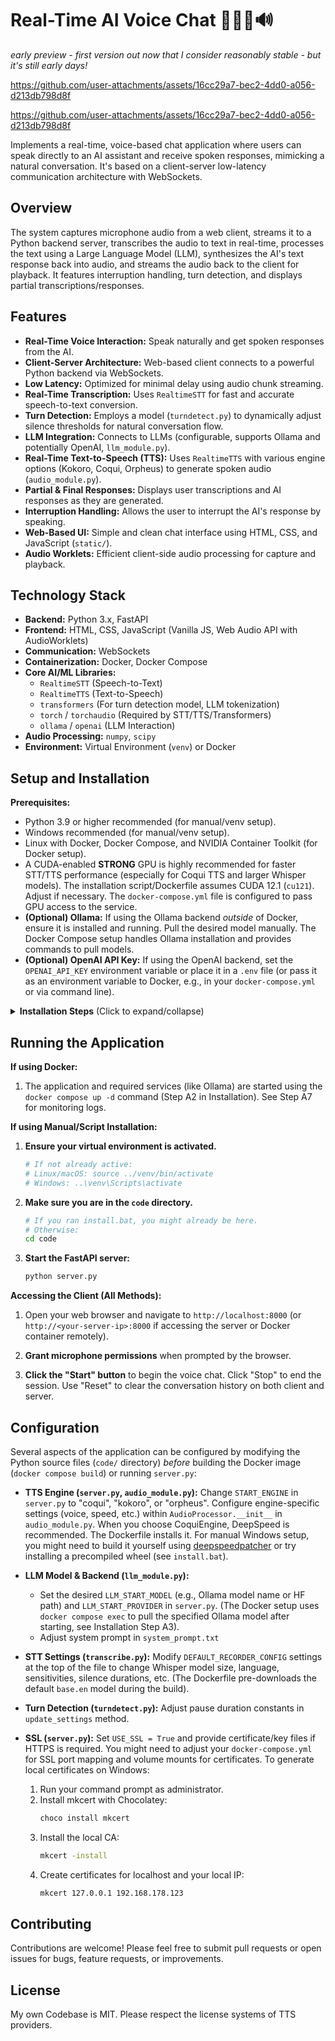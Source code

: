 # Real-Time AI Voice Chat 🎤💬🧠🔊

*early preview - first version out now that I consider reasonably stable - but it's still early days!*

https://github.com/user-attachments/assets/16cc29a7-bec2-4dd0-a056-d213db798d8f

https://github.com/user-attachments/assets/16cc29a7-bec2-4dd0-a056-d213db798d8f

Implements a real-time, voice-based chat application where users can speak directly to an AI assistant and receive spoken responses, mimicking a natural conversation. It's based on a client-server low-latency communication architecture with WebSockets.

## Overview

The system captures microphone audio from a web client, streams it to a Python backend server, transcribes the audio to text in real-time, processes the text using a Large Language Model (LLM), synthesizes the AI's text response back into audio, and streams the audio back to the client for playback. It features interruption handling, turn detection, and displays partial transcriptions/responses.

## Features

*   **Real-Time Voice Interaction:** Speak naturally and get spoken responses from the AI.
*   **Client-Server Architecture:** Web-based client connects to a powerful Python backend via WebSockets.
*   **Low Latency:** Optimized for minimal delay using audio chunk streaming.
*   **Real-Time Transcription:** Uses `RealtimeSTT` for fast and accurate speech-to-text conversion.
*   **Turn Detection:** Employs a model (`turndetect.py`) to dynamically adjust silence thresholds for natural conversation flow.
*   **LLM Integration:** Connects to LLMs (configurable, supports Ollama and potentially OpenAI, `llm_module.py`).
*   **Real-Time Text-to-Speech (TTS):** Uses `RealtimeTTS` with various engine options (Kokoro, Coqui, Orpheus) to generate spoken audio (`audio_module.py`).
*   **Partial & Final Responses:** Displays user transcriptions and AI responses as they are generated.
*   **Interruption Handling:** Allows the user to interrupt the AI's response by speaking.
*   **Web-Based UI:** Simple and clean chat interface using HTML, CSS, and JavaScript (`static/`).
*   **Audio Worklets:** Efficient client-side audio processing for capture and playback.

## Technology Stack

*   **Backend:** Python 3.x, FastAPI
*   **Frontend:** HTML, CSS, JavaScript (Vanilla JS, Web Audio API with AudioWorklets)
*   **Communication:** WebSockets
*   **Containerization:** Docker, Docker Compose
*   **Core AI/ML Libraries:**
    *   `RealtimeSTT` (Speech-to-Text)
    *   `RealtimeTTS` (Text-to-Speech)
    *   `transformers` (For turn detection model, LLM tokenization)
    *   `torch` / `torchaudio` (Required by STT/TTS/Transformers)
    *   `ollama` / `openai` (LLM Interaction)
*   **Audio Processing:** `numpy`, `scipy`
*   **Environment:** Virtual Environment (`venv`) or Docker

## Setup and Installation

**Prerequisites:**

*   Python 3.9 or higher recommended (for manual/venv setup).
*   Windows recommended (for manual/venv setup).
*   Linux with Docker, Docker Compose, and NVIDIA Container Toolkit (for Docker setup).
*   A CUDA-enabled **STRONG** GPU is highly recommended for faster STT/TTS performance (especially for Coqui TTS and larger Whisper models). The installation script/Dockerfile assumes CUDA 12.1 (`cu121`). Adjust if necessary. The `docker-compose.yml` file is configured to pass GPU access to the service.
*   **(Optional) Ollama:** If using the Ollama backend *outside* of Docker, ensure it is installed and running. Pull the desired model manually. The Docker Compose setup handles Ollama installation and provides commands to pull models.
*   **(Optional) OpenAI API Key:** If using the OpenAI backend, set the `OPENAI_API_KEY` environment variable or place it in a `.env` file (or pass it as an environment variable to Docker, e.g., in your `docker-compose.yml` or via command line).

<details>

<summary><strong>Installation Steps</strong> (Click to expand/collapse)</summary>

**Clone the repository:**
```bash
git clone https://github.com/KoljaB/RealtimeVoiceChat.git
cd RealtimeVoiceChat
```

Choose one of the following installation methods:

**A) Docker Installation (Recommended for Linux/GPU):**

This method uses Docker Compose to build and manage the application and its dependencies, including Ollama if configured. Ensure you have Docker, Docker Compose v2+, and the [NVIDIA Container Toolkit](https://docs.nvidia.com/datacenter/cloud-native/container-toolkit/latest/install-guide.html) installed.

1.  **Build the Docker images:**
    *(This will take some time as it downloads base images, installs dependencies via the Dockerfile, and potentially pre-downloads ML models defined during the build)*
    ```bash
    docker compose build
    ```

2.  **Start the services (Application & Ollama):**
    *(Starts containers in detached mode. GPU access and port mapping are defined in `docker-compose.yml`)*
    ```bash
    docker compose up -d
    ```
    Wait a few moments for the services to initialize.

3.  **(Optional but Recommended) Pull the desired Ollama Model:**
    *(Execute this command *after* services are up to pull a specific model into the running Ollama container. The default model configured in `server.py` is `hf.co/bartowski/huihui-ai_Mistral-Small-24B-Instruct-2501-abliterated-GGUF:Q4_K_M`)*
    ```bash
    docker compose exec ollama ollama pull hf.co/bartowski/huihui-ai_Mistral-Small-24B-Instruct-2501-abliterated-GGUF:Q4_K_M
    ```

4.  **(Optional) Verify the model is pulled:**
    ```bash
    docker compose exec ollama ollama list
    ```

5.  **Stopping the services:**
    *(Stops and removes the containers defined in `docker-compose.yml`)*
    ```bash
    docker compose down
    ```

6.  **Restarting the services:**
    ```bash
    docker compose up -d
    ```

7.  **Viewing Logs / Debugging:**
    *   Watch logs for the main application:
        ```bash
        docker compose logs -f app
        ```
    *   Watch logs for the Ollama service:
        ```bash
        docker compose logs -f ollama
        ```
    *   If something goes wrong, capture the logs:
        ```bash
        docker compose logs app > app_logs.txt
        docker compose logs ollama > ollama_logs.txt
        ```
        *(Share these files when reporting issues)*

**B) Installation Script (Windows):**

This script automates creating a virtual environment, upgrading pip, installing PyTorch 2.5.1 with CUDA 12.1 support and a suitable Deepspeed wheel, and installing all other dependencies from `requirements.txt`.

1.  **Run the installation script:**
    ```batch
    install.bat
    ```
    *(Note: This will open a new command prompt window within the activated virtual environment.)*

**C) Manual Installation (Linux/macOS or if `.bat` fails):**

1.  **Create virtual environment:**
    ```bash
    python -m venv venv
    ```

2.  **Activate virtual environment:**
    *   Linux/macOS:
        ```bash
        source venv/bin/activate
        ```
    *   Windows:
        ```bash
        .\venv\Scripts\activate
        ```

3.  **Upgrade pip:**
    ```bash
    python -m pip install --upgrade pip
    ```

4.  **Navigate to the code directory:**
    ```bash
    cd code
    ```

5.  **Install PyTorch with CUDA (adjust index-url for your CUDA version or CPU):**
    *   Example for CUDA 12.1:
        ```bash
        pip install torch==2.5.1+cu121 torchaudio==2.5.1+cu121 torchvision --index-url https://download.pytorch.org/whl/cu121
        ```
    *   Example for CPU only:
        ```bash
        # pip install torch torchaudio
        ```

6.  **Install other requirements:**
    ```bash
    pip install -r requirements.txt
    ```

</details>

## Running the Application

**If using Docker:**

1.  The application and required services (like Ollama) are started using the `docker compose up -d` command (Step A2 in Installation). See Step A7 for monitoring logs.

**If using Manual/Script Installation:**

1.  **Ensure your virtual environment is activated.**
    ```bash
    # If not already active:
    # Linux/macOS: source ../venv/bin/activate
    # Windows: ..\venv\Scripts\activate
    ```

2.  **Make sure you are in the `code` directory.**
    ```bash
    # If you ran install.bat, you might already be here.
    # Otherwise:
    cd code
    ```

3.  **Start the FastAPI server:**
    ```bash
    python server.py
    ```

**Accessing the Client (All Methods):**

1.  Open your web browser and navigate to `http://localhost:8000` (or `http://<your-server-ip>:8000` if accessing the server or Docker container remotely).

2.  **Grant microphone permissions** when prompted by the browser.

3.  **Click the "Start" button** to begin the voice chat. Click "Stop" to end the session. Use "Reset" to clear the conversation history on both client and server.

## Configuration

Several aspects of the application can be configured by modifying the Python source files (`code/` directory) *before* building the Docker image (`docker compose build`) or running `server.py`:

*   **TTS Engine (`server.py`, `audio_module.py`):**
    Change `START_ENGINE` in `server.py` to "coqui", "kokoro", or "orpheus". Configure engine-specific settings (voice, speed, etc.) within `AudioProcessor.__init__` in `audio_module.py`.
    When you choose CoquiEngine, DeepSpeed is recommended. The Dockerfile installs it. For manual Windows setup, you might need to build it yourself using [deepspeedpatcher](https://github.com/erew123/deepspeedpatcher) or try installing a precompiled wheel (see `install.bat`).

*   **LLM Model & Backend (`llm_module.py`):**
    *   Set the desired `LLM_START_MODEL` (e.g., Ollama model name or HF path) and `LLM_START_PROVIDER` in `server.py`. (The Docker setup uses `docker compose exec` to pull the specified Ollama model after starting, see Installation Step A3).
    *   Adjust system prompt in `system_prompt.txt`
*   **STT Settings (`transcribe.py`):** Modify `DEFAULT_RECORDER_CONFIG` settings at the top of the file to change Whisper model size, language, sensitivities, silence durations, etc. (The Dockerfile pre-downloads the default `base.en` model during the build).
*   **Turn Detection (`turndetect.py`):** Adjust pause duration constants in `update_settings` method.
*   **SSL (`server.py`):**
    Set `USE_SSL = True` and provide certificate/key files if HTTPS is required. You might need to adjust your `docker-compose.yml` for SSL port mapping and volume mounts for certificates.
    To generate local certificates on Windows:
    1.  Run your command prompt as administrator.
    2.  Install mkcert with Chocolatey:
        ```bat
        choco install mkcert
        ```
    3.  Install the local CA:
        ```bat
        mkcert -install
        ```
    4.  Create certificates for localhost and your local IP:
        ```bat
        mkcert 127.0.0.1 192.168.178.123
        ```

## Contributing

Contributions are welcome! Please feel free to submit pull requests or open issues for bugs, feature requests, or improvements.

## License

My own Codebase is MIT.
Please respect the license systems of TTS providers.